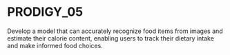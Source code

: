 # PRODIGY_05
Develop a model that can accurately recognize food items from images and estimate their calorie content, enabling users to track their dietary intake and make informed food choices.
